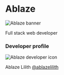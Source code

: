 # Ablaze

![Ablaze banner](https://i.imgur.com/XgYOuCd.png)

Full stack web developer

<!-- ### Web application interfaces

![App Screenshot](https://i.imgur.com/r0Mlpey.png)

![App Screenshot](https://i.imgur.com/4o58azh.png) -->

### Developer profile

![Ablaze developer icon](https://i.imgur.com/lfqB9FR.png)

Ablaze Lilith [@ablazelilith](https://twitter.com/ablazelilith)
